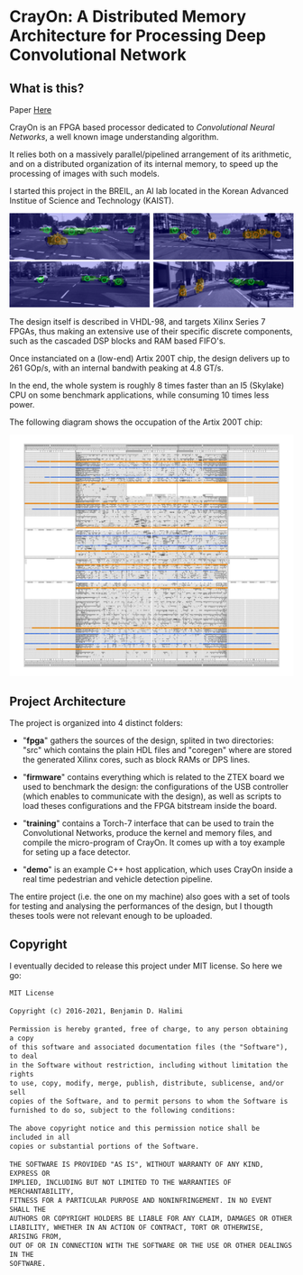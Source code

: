 # CrayOn: A Distributed Memory Architecture for Processing Deep Convolutional Network

## What is this?

Paper [Here](https://benhal.com/crayon)

CrayOn is an FPGA based processor dedicated to _Convolutional Neural Networks_, a well known image understanding algorithm.

It relies both on a massively parallel/pipelined arrangement of its arithmetic, and on a distributed organization of its internal memory, to speed up the processing of images with such models. 

I started this project in the BREIL, an AI lab located in the Korean Advanced Institue of Science and Technology (KAIST).

<p align="center">
  <img src="https://github.com/Cryst4L/CrayOn/blob/master/assets/set-App.png"/>
</p>


The design itself is described in VHDL-98, and targets Xilinx Series 7 FPGAs, thus making an extensive use of their specific discrete components, such as the cascaded DSP blocks and RAM based FIFO's.

Once instanciated on a (low-end) Artix 200T chip, the design delivers up to 261 GOp/s, with an internal bandwith peaking at 4.8 GT/s. 

In the end, the whole system is roughly 8 times faster than an I5 (Skylake) CPU on some benchmark applications, while consuming 10 times less power.

The following diagram shows the occupation of the Artix 200T chip:

<p align="center">
  <img src="https://github.com/Cryst4L/CrayOn/blob/master/assets/plan-III-BR.png"/>
</p>


## Project Architecture

The project is organized into 4 distinct folders:

* "**fpga**" gathers the sources of the design, splited in two directories: "src" which contains the plain HDL files and "coregen" where are stored the generated Xilinx cores, such as block RAMs or DPS lines.


* "**firmware**" contains everything which is related to the ZTEX board we used to benchmark the design: the configurations of the USB controller (which enables to communicate with the design), as well as scripts to load theses configurations and the FPGA bitstream inside the board.


* "**training**" contains a Torch-7 interface that can be used to train the Convolutional Networks, produce the kernel and memory files, and compile the micro-program of CrayOn. It comes up with a toy example for seting up a face detector.


* "**demo**" is an example C++ host application, which uses CrayOn inside a real time pedestrian and vehicle detection pipeline.

The entire project (i.e. the one on my machine) also goes with a set of tools for testing and analysing the performances of the design, but I thougth theses tools were not relevant enough to be uploaded. 


## Copyright

I eventually decided to release this project under MIT license. So here we go:


```
MIT License

Copyright (c) 2016-2021, Benjamin D. Halimi

Permission is hereby granted, free of charge, to any person obtaining a copy
of this software and associated documentation files (the "Software"), to deal
in the Software without restriction, including without limitation the rights
to use, copy, modify, merge, publish, distribute, sublicense, and/or sell
copies of the Software, and to permit persons to whom the Software is
furnished to do so, subject to the following conditions:

The above copyright notice and this permission notice shall be included in all
copies or substantial portions of the Software.

THE SOFTWARE IS PROVIDED "AS IS", WITHOUT WARRANTY OF ANY KIND, EXPRESS OR
IMPLIED, INCLUDING BUT NOT LIMITED TO THE WARRANTIES OF MERCHANTABILITY,
FITNESS FOR A PARTICULAR PURPOSE AND NONINFRINGEMENT. IN NO EVENT SHALL THE
AUTHORS OR COPYRIGHT HOLDERS BE LIABLE FOR ANY CLAIM, DAMAGES OR OTHER
LIABILITY, WHETHER IN AN ACTION OF CONTRACT, TORT OR OTHERWISE, ARISING FROM,
OUT OF OR IN CONNECTION WITH THE SOFTWARE OR THE USE OR OTHER DEALINGS IN THE
SOFTWARE.
```



